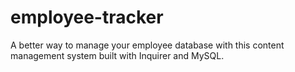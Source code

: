 # employee-tracker
A better way to manage your employee database with this content management system built with Inquirer and MySQL.
